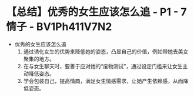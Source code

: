 # 【总结】优秀的女生应该怎么追 - P1 - 7情子 - BV1Ph411V7N2

-   优秀的女生应该怎么追
    1.  通过诱化女生的优势来降低她的姿态，凸显自己的价值，例如带她去美女聚集的地方。
    2.  在与女生聊天时，要善于应对她的“废物测试”，通过设定门槛来让女生主动降低姿态。
    3.  学会包装自己，提高情商，满足女生情感需求，让她产生依赖感，从而降低姿态。